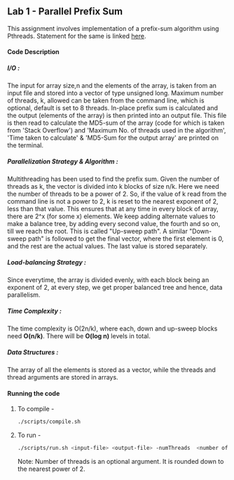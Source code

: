 ## Lab 1 - Parallel Prefix Sum

This assignment involves implementation of a prefix-sum algorithm using Pthreads. Statement for the same is linked [here](./Statement.pdf).

#### Code Description

##### I/O :

The input for array size,n and the elements of the array, is taken from an input file and stored into a vector of type unsigned long. Maximum number of threads, k, allowed can be taken from the command line, which is optional, default is set to 8 threads. In-place prefix sum is calculated and the output (elements of the array) is then printed into an output file. This file is then read to calculate the MD5-sum of the array (code for which is taken from 'Stack Overflow') and 'Maximum No. of threads used in the algorithm', 'Time taken to calculate' & 'MD5-Sum for the output array' are printed on the terminal.

##### Parallelization Strategy & Algorithm : 

Multithreading has been used to find the prefix sum. Given the number of threads as k, the vector is divided into k blocks of size n/k. Here we need the number of threads to be a power of 2. So, if the value of k read from the command line is not a power to 2, k is reset to the nearest exponent of 2, less than that value. This ensures that at any time in every block of array, there are 2^x (for some x) elements. 
We keep adding alternate values to make a balance tree, by adding every second value, the fourth and so on, till we reach the root. This is called "Up-sweep path". A similar "Down-sweep path" is followed to get the final vector, where the first element is 0, and the rest are the actual values.  The last value is stored separately.

##### Load-balancing Strategy :

Since everytime, the array is divided evenly, with each block being an exponent of 2, at every step, we get proper balanced tree and hence, data parallelism.

##### Time Complexity : 

The time complexity is O(2n/k), where each, down and up-sweep blocks need **O(n/k)**. There will be **O(log n)** levels in total.

##### Data Structures :

The array of all the elements is stored as a vector, while the threads and thread arguments are stored in arrays.


#### Running the code

1. To compile -

    ```bash
    ./scripts/compile.sh
    ```

2. To run - 

    ```bash
    ./scripts/run.sh <input-file> <output-file> -numThreads  <number of threads>
    ```
    Note: Number of threads is an optional argument. It is rounded down to the nearest power of 2.
